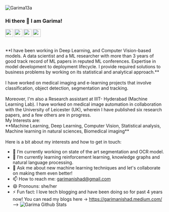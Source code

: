 <p align="left"> <img src="https://komarev.com/ghpvc/?username=Garima13a" alt="Garima13a" /> </p>

### Hi there 👋 I am Garima!
<p><a href="https://www.linkedin.com/in/garima-nishad-9b8385134/"><img src="https://img.shields.io/badge/linkedin-%230077B5.svg?&style=for-the-badge&logo=linkedin&logoColor=white" height=25></a> <a href="garimanishad@gmail.com"><img src="https://img.shields.io/badge/Gmail-D14836?style=for-the-badge&logo=gmail&logoColor=white" height=25></a> <a href="https://garimanishad.medium.com/"><img src="https://img.shields.io/badge/medium-%2312100E.svg?&style=for-the-badge&logo=medium&logoColor=white" height=25></a> <a href="https://www.twitter.com/garima__nishad"><img src="https://img.shields.io/badge/twitter-%231DA1F2.svg?&style=for-the-badge&logo=twitter&logoColor=white" height=25></a> </p>

<br>
**I have been working in Deep Learning, and Computer Vision-based models. A data scientist and a ML researcher with more than 3 years of good track record of ML papers in reputed ML conferences. Expertise in model development to deployment lifecycle. I provide required solutions to business problems by working on its statistical and analytical approach.**
</br>
<br>
I have worked on medical imaging and e-learning projects that involve classification, object  detection, segmentation and tracking.
</br>

<br>
Moreover, I'm also a Research assistant at IIIT- Hyderabad (Machine Learning Lab). I have worked on medical image automation in collaboration with the University of Leicester (UK), wherein I have published six research papers, and a few others are in progress. 
</br>
My Interests are:
<br>
**Machine Learning, Deep Learning, Computer Vision, Statistical analysis, Machine learning in natural sciences, Biomedical imaging**
</br>
<br>
Here is a bit about my interests and how to get in touch:
</br>



- 🔭 I’m currently working on state of the art segmentation and OCR model.
- 🌱 I’m currently learning reinforcement learning, knowledge graphs and natural language processing.
- 💬 Ask me about new machine learning techniques and let's collaborate on making them even better!
- 📫 How to reach me: garimanishad@gmail.com
- 😄 Pronouns: she/her
- ⚡ Fun fact: I love tech blogging and have been doing so for past  4 years now! You can read my blogs here -> https://garimanishad.medium.com/
-->
![Garima Github Stats](https://github-readme-stats.vercel.app/api?username=Garima13a&show_icons=true&title_color=fff&icon_color=79ff97&text_color=9f9f9f&bg_color=151515)
